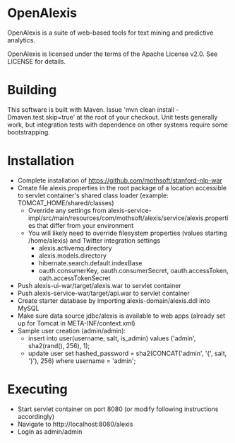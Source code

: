OpenAlexis
================

OpenAlexis is a suite of web-based tools for text mining and predictive analytics.

OpenAlexis is licensed under the terms of the Apache License v2.0. See LICENSE for details.

Building
==============
This software is built with Maven. Issue 'mvn clean install -Dmaven.test.skip=true' at the root of your checkout. Unit tests generally work, but integration tests with dependence on other systems require some bootstrapping.

Installation
==============
* Complete installation of https://github.com/mothsoft/stanford-nlp-war
* Create file alexis.properties in the root package of a location accessible to servlet container's shared class loader (example: TOMCAT_HOME/shared/classes)
    * Override any settings from alexis-service-impl/src/main/resources/com/mothsoft/alexis/service/alexis.properties that differ from your environment
    * You will likely need to override filesystem properties (values starting /home/alexis) and Twitter integration settings
        * alexis.activemq.directory
        * alexis.models.directory
        * hibernate.search.default.indexBase
        * oauth.consumerKey, oauth.consumerSecret, oauth.accessToken, oath.accessTokenSecret
* Push alexis-ui-war/target/alexis.war to servlet container
* Push alexis-service-war/target/api.war to servlet container
* Create starter database by importing alexis-domain/alexis.ddl into MySQL
* Make sure data source jdbc/alexis is available to web apps (already set up for Tomcat in META-INF/context.xml)
* Sample user creation (admin/admin): 
    * insert into user(username, salt, is_admin) values ('admin', sha2(rand(), 256), 1);
    * update user set hashed_password = sha2(CONCAT('admin', '{', salt, '}'), 256) where username = 'admin';

Executing
=============
* Start servlet container on port 8080 (or modify following instructions accordingly)
* Navigate to http://localhost:8080/alexis
* Login as admin/admin

